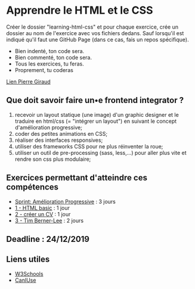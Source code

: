 # Apprendre le HTML et le CSS

Créer le dossier "learning-html-css" et pour chaque exercice, crée un dossier au nom de l'exercice avec vos fichiers dedans.
Sauf lorsqu'il est indiqué qu'il faut une GitHub Page (dans ce cas, fais un repos spécifique).

- Bien indenté, ton code sera.
- Bien commenté, ton code sera.
- Tous les exercices, tu feras.
- Proprement, tu coderas

[Lien Pierre Giraud](http://www.pierre-giraud.com/html-css/cours-complet/indentation-commentaires-html.php)

## Que doit savoir faire un•e frontend integrator ?

1. recevoir un layout statique (une image) d'un graphic designer et le traduire en html/css (= "intégrer un layout") en suivant le concept d'amélioration progressive;
2. coder des petites animations en CSS;
3. réaliser des interfaces responsives;
4. utiliser des frameworks CSS pour ne plus réinventer la roue;
5. utiliser un outil de pre-processing (sass, less,...) pour aller plus vite et rendre son css plus modulaire;

## Exercices permettant d'atteindre ces compétences

- [Sprint: Amélioration Progressive](./progressive-enhancement/readme.md) : 3 jours
- [1 - HTML basic](1-exercice-html-basic.md) : 1 jour
- [2 - créer un CV](2-exercice-creer-un-cv.md) : 1 jour
- [3 - Tim Berner-Lee](3-exercice-summary.md) : 2 jours

## Deadline : 24/12/2019

## Liens utiles

- [W3Schools](https://www.w3schools.com/html/)
- [CanIUse](https://caniuse.com/)
